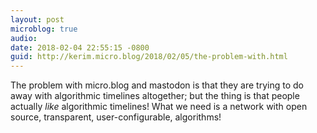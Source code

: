 ```yaml
---
layout: post
microblog: true
audio: 
date: 2018-02-04 22:55:15 -0800
guid: http://kerim.micro.blog/2018/02/05/the-problem-with.html
---
```

The problem with micro.blog and mastodon is that they are trying to do away with algorithmic timelines altogether; but the thing is that people actually *like* algorithmic timelines! What we need is a network with open source, transparent, user-configurable, algorithms!
